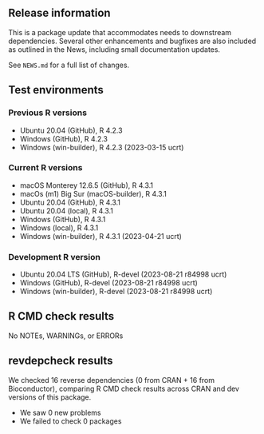 ## Release information

This is a package update that accommodates needs to downstream dependencies. Several other enhancements and bugfixes are also included as outlined in the News, including small documentation updates.

See `NEWS.md` for a full list of changes.

## Test environments

### Previous R versions
* Ubuntu 20.04                 (GitHub), R 4.2.3
* Windows                      (GitHub), R 4.2.3
* Windows                 (win-builder), R 4.2.3 (2023-03-15 ucrt)

### Current R versions
* macOS Monterey 12.6.5        (GitHub), R 4.3.1
* macOs (m1) Big Sur    (macOS-builder), R 4.3.1
* Ubuntu 20.04                 (GitHub), R 4.3.1
* Ubuntu 20.04                  (local), R 4.3.1
* Windows                      (GitHub), R 4.3.1
* Windows                       (local), R 4.3.1
* Windows                 (win-builder), R 4.3.1 (2023-04-21 ucrt)

### Development R version
* Ubuntu 20.04 LTS             (GitHub), R-devel (2023-08-21 r84998 ucrt)
* Windows                      (GitHub), R-devel (2023-08-21 r84998 ucrt)
* Windows                 (win-builder), R-devel (2023-08-21 r84998 ucrt)

## R CMD check results

No NOTEs, WARNINGs, or ERRORs

## revdepcheck results

We checked 16 reverse dependencies (0 from CRAN + 16 from Bioconductor), comparing R CMD check results across CRAN and dev versions of this package.

 * We saw 0 new problems
 * We failed to check 0 packages
